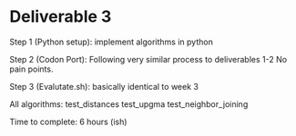 # Deliverable 3


Step 1 (Python setup):
   implement algorithms in python

Step 2 (Codon Port):
   Following very similar process to deliverables 1-2
   No pain points.

Step 3 (Evalutate.sh):
   basically identical to week 3


All algorithms:
test_distances
test_upgma
test_neighbor_joining

Time to complete: 6 hours (ish)